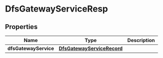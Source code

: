 # DfsGatewayServiceResp

## Properties
Name | Type | Description | Notes
------------ | ------------- | ------------- | -------------
**dfsGatewayService** | [**DfsGatewayServiceRecord**](DfsGatewayServiceRecord.md) |  | 
